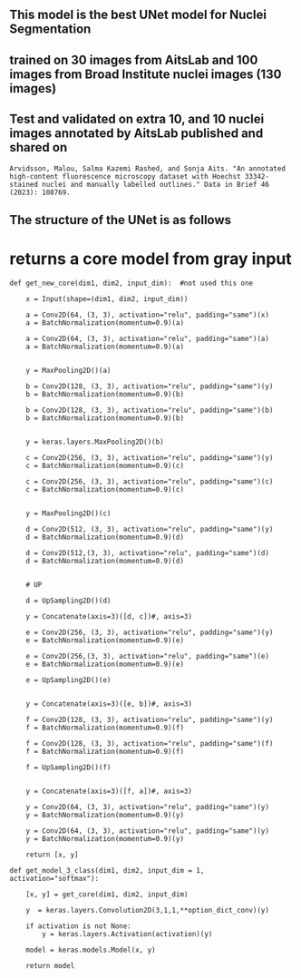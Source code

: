 ## This model is the best UNet model for Nuclei Segmentation
## trained on 30 images from AitsLab and 100 images from Broad Institute nuclei images (130 images)
## Test and validated on extra 10, and 10 nuclei images annotated by AitsLab published and shared on 
    Arvidsson, Malou, Salma Kazemi Rashed, and Sonja Aits. "An annotated high-content fluorescence microscopy dataset with Hoechst 33342-stained nuclei and manually labelled outlines." Data in Brief 46 (2023): 108769.

## The structure of the UNet is as follows

# returns a core model from gray input 

    def get_new_core(dim1, dim2, input_dim):  #not used this one
        
        x = Input(shape=(dim1, dim2, input_dim))
        
        a = Conv2D(64, (3, 3), activation="relu", padding="same")(x)  
        a = BatchNormalization(momentum=0.9)(a)

        a = Conv2D(64, (3, 3), activation="relu", padding="same")(a)
        a = BatchNormalization(momentum=0.9)(a)

        
        y = MaxPooling2D()(a)

        b = Conv2D(128, (3, 3), activation="relu", padding="same")(y)
        b = BatchNormalization(momentum=0.9)(b)

        b = Conv2D(128, (3, 3), activation="relu", padding="same")(b)
        b = BatchNormalization(momentum=0.9)(b)

        
        y = keras.layers.MaxPooling2D()(b)

        c = Conv2D(256, (3, 3), activation="relu", padding="same")(y)
        c = BatchNormalization(momentum=0.9)(c)

        c = Conv2D(256, (3, 3), activation="relu", padding="same")(c)
        c = BatchNormalization(momentum=0.9)(c)

        
        y = MaxPooling2D()(c)

        d = Conv2D(512, (3, 3), activation="relu", padding="same")(y)
        d = BatchNormalization(momentum=0.9)(d)

        d = Conv2D(512,(3, 3), activation="relu", padding="same")(d)
        d = BatchNormalization(momentum=0.9)(d)

    
        # UP

        d = UpSampling2D()(d)

        y = Concatenate(axis=3)([d, c])#, axis=3)

        e = Conv2D(256, (3, 3), activation="relu", padding="same")(y)
        e = BatchNormalization(momentum=0.9)(e)

        e = Conv2D(256,(3, 3), activation="relu", padding="same")(e)
        e = BatchNormalization(momentum=0.9)(e)

        e = UpSampling2D()(e)

        
        y = Concatenate(axis=3)([e, b])#, axis=3)

        f = Conv2D(128, (3, 3), activation="relu", padding="same")(y)
        f = BatchNormalization(momentum=0.9)(f)

        f = Conv2D(128, (3, 3), activation="relu", padding="same")(f)
        f = BatchNormalization(momentum=0.9)(f)

        f = UpSampling2D()(f)

        
        y = Concatenate(axis=3)([f, a])#, axis=3)

        y = Conv2D(64, (3, 3), activation="relu", padding="same")(y)
        y = BatchNormalization(momentum=0.9)(y)

        y = Conv2D(64, (3, 3), activation="relu", padding="same")(y)
        y = BatchNormalization(momentum=0.9)(y)

        return [x, y]

    def get_model_3_class(dim1, dim2, input_dim = 1, activation="softmax"):
        
        [x, y] = get_core(dim1, dim2, input_dim)

        y  = keras.layers.Convolution2D(3,1,1,**option_dict_conv)(y)

        if activation is not None:
            y = keras.layers.Activation(activation)(y)

        model = keras.models.Model(x, y)
        
        return model
 

